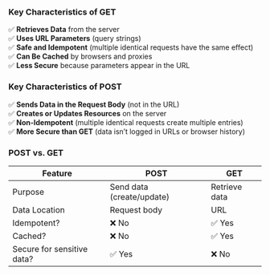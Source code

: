 
### **Key Characteristics of GET**

✅ **Retrieves Data** from the server  
✅ **Uses URL Parameters** (query strings)  
✅ **Safe and Idempotent** (multiple identical requests have the same effect)  
✅ **Can Be Cached** by browsers and proxies  
✅ **Less Secure** because parameters appear in the URL

### **Key Characteristics of POST**

✅ **Sends Data in the Request Body** (not in the URL)  
✅ **Creates or Updates Resources** on the server  
✅ **Non-Idempotent** (multiple identical requests create multiple entries)  
✅ **More Secure than GET** (data isn’t logged in URLs or browser history)



### **POST vs. GET**

|Feature|POST|GET|
|---|---|---|
|Purpose|Send data (create/update)|Retrieve data|
|Data Location|Request body|URL|
|Idempotent?|❌ No|✅ Yes|
|Cached?|❌ No|✅ Yes|
|Secure for sensitive data?|✅ Yes|❌ No|